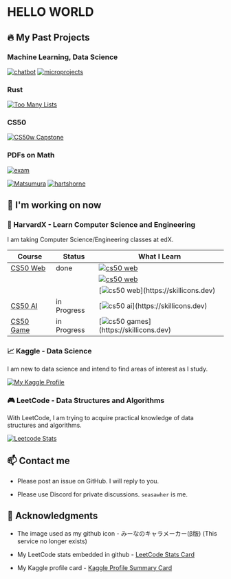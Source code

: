 # HELLO WORLD

## :fire: My Past Projects

### Machine Learning, Data Science

[![chatbot](https://github-readme-stats.vercel.app/api/pin/?username=Seasawher&repo=chatbot-tutorial&show_owner=True)](https://github.com/Seasawher/chatbot-tutorial) [![microprojects](https://github-readme-stats.vercel.app/api/pin/?username=Seasawher&repo=microprojects&show_owner=True)](https://github.com/Seasawher/microprojects)


### Rust

[![Too Many Lists](https://github-readme-stats.vercel.app/api/pin/?username=Seasawher&repo=too-many-lists-ja&show_owner=True)](https://github.com/Seasawher/too-many-lists-ja)

### CS50

[![CS50w Capstone](https://github-readme-stats.vercel.app/api/pin/?username=Seasawher&repo=cs50web-capstone&show_owner=True)](https://github.com/Seasawher/cs50web-capstone)

### PDFs on Math

[![exam](https://github-readme-stats.vercel.app/api/pin/?username=Seasawher&repo=graduate_exam&show_owner=True)](https://github.com/Seasawher/graduate_exam)


[![Matsumura](https://github-readme-stats.vercel.app/api/pin/?username=Seasawher&repo=matsumura&show_owner=True)](https://github.com/Seasawher/matsumura) [![hartshorne](https://github-readme-stats.vercel.app/api/pin/?username=Seasawher&repo=hartshorne&show_owner=True)](https://github.com/Seasawher/hartshorne)

<!-- ## 📊 My Stats -->

<!-- [![Seasawher's GitHub stats](https://github-readme-stats.vercel.app/api?username=Seasawher&count_private=true&theme=nord)](https://github.com/anuraghazra/github-readme-stats) [![trophy](https://github-profile-trophy.vercel.app/?username=Seasawher&theme=nord&column=4)](https://github.com/ryo-ma/github-profile-trophy) -->

<!-- [![Top Langs](https://github-readme-stats.vercel.app/api/top-langs/?username=Seasawher&layout=compact&theme=nord&langs_count=10)](https://github.com/anuraghazra/github-readme-stats) -->

<!-- [![GitHub Streak](https://streak-stats.demolab.com/?user=Seasawher&theme=nord)](https://github.com/DenverCoder1/github-readme-streak-stats) -->

<!-- [![github activity graph](https://github-readme-activity-graph.cyclic.app/graph?username=Seasawher&theme=nord)](https://github.com/ashutosh00710/github-readme-activity-graph) -->

<!-- ## 📌 More Pinned Projects -->

<!-- [![Readme Card](https://github-readme-stats.vercel.app/api/pin/?username=Seasawher&repo=microprojects&show_owner=True)](https://github.com/Seasawher/microprojects) [![Readme Card](https://github-readme-stats.vercel.app/api/pin/?username=Seasawher&repo=cs50web-capstone&show_owner=True)](https://github.com/Seasawher/cs50web-capstone) -->

<!-- [![Readme Card](https://github-readme-stats.vercel.app/api/pin/?username=Seasawher&repo=rock-paper-scissors&show_owner=True)](https://github.com/Seasawher/rock-paper-scissors) -->


## 🌱 I'm working on now

### 🏫 HarvardX - Learn Computer Science and Engineering

I am taking Computer Science/Engineering classes at edX. 

| Course                                         | Status      | What I Learn                                                                               |
| ---------------------------------------------- | ----------- | ------------------------------------------------------------------------------------------ |
| [CS50 Web](https://cs50.harvard.edu/web/2020/) | done        | [![cs50 web](https://skillicons.dev/icons?i=python,django,sqlite)](https://skillicons.dev) |
|                                                |             | [![cs50 web](https://skillicons.dev/icons?i=js,react,bootstrap)](https://skillicons.dev)   |
|                                                |             | [![cs50 web](https://skillicons.dev/icons?i=docker,git,)](https://skillicons.dev)          |
| [CS50 AI](https://cs50.harvard.edu/ai/2020/)   | in Progress | [![cs50 ai](https://skillicons.dev/icons?i=python,tensorflow,)](https://skillicons.dev)    |
| [CS50 Game](https://cs50.harvard.edu/games/2020/)| in Progress | [![cs50 games](https://skillicons.dev/icons?i=lua,unity,)](https://skillicons.dev) |

### 📈 Kaggle - Data Science

I am new to data science and intend to find areas of interest as I study.

[![My Kaggle Profile](https://kaggle-card.chienhsiang-hung.eu.org/api/svg?seasawher)](https://www.kaggle.com/seasawher)

<!-- ### 📖 Microsoft Learn - Learn Machine Learning and Data Science

| Learning Path                                  | Status      | What I learn                                                                               |
| ---------------------------------------------- | ----------- | ------------------------------------------------------------------------------------------ |
| [Foundations Using Data Science](https://learn.microsoft.com/ja-jp/training/paths/machine-learning-foundations-using-data-science/) | in Progress | [![MS](https://skillicons.dev/icons?i=python,,)](https://skillicons.dev)             | -->

### 🎮 LeetCode - Data Structures and Algorithms

With LeetCode, I am trying to acquire practical knowledge of data structures and algorithms.

[![Leetcode Stats](https://leetcard.jacoblin.cool/Seasawher?ext=contest&theme=nord)](https://leetcode.com/Seasawher/)

<!--
## 📰 Daily.dev - News for Developers

Times change so rapidly that it is impossible to keep up with them. However, I would like to keep up with the latest developments in the world, even if only vaguely.

<a href="https://app.daily.dev/seasawher">
  <img src="https://github.com/Seasawher/Seasawher/blob/main/devcard.svg" width="400" alt="My Dev Card"/>
</a>
-->

## 📫 Contact me

* Please post an issue on GitHub. I will reply to you.

* Please use Discord for private discussions. `seasawher` is me.

## :bow: Acknowledgments

* The image used as my github icon - みーなのキャラメーカー(β版) (This service no longer exists)

* My LeetCode stats embedded in github - [LeetCode Stats Card](https://github.com/JacobLinCool/LeetCode-Stats-Card)

* My Kaggle profile card - [Kaggle Profile Summary Card](https://github.com/chienhsiang-hung/kaggle-profile-summary-card)
